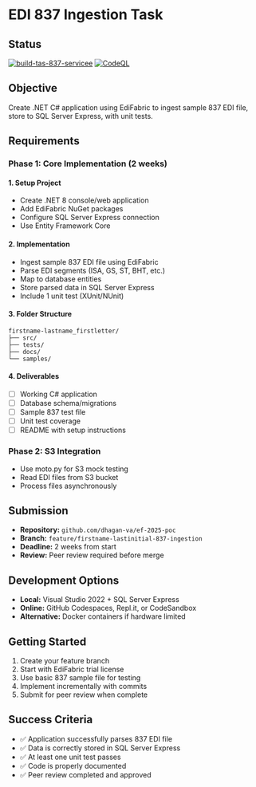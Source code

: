 # EDI 837 Ingestion Task

## Status
[![build-tas-837-servicee](https://github.com/department-of-veterans-affairs/mccf-tas-service-837/actions/workflows/build-tas-837-service.yml/badge.svg?branch=develop)](https://github.com/department-of-veterans-affairs/mccf-tas-service-837/actions/workflows/build-tas-837-service.yml)
[![CodeQL](https://github.com/department-of-veterans-affairs/mccf-tas-service-837/actions/workflows/codeql-analysis.yml/badge.svg?branch=develop)](https://github.com/department-of-veterans-affairs/mccf-tas-service-837/actions/workflows/codeql-analysis.yml)

## Objective

Create .NET C# application using EdiFabric to ingest sample 837 EDI file, store to SQL Server Express, with unit tests.

## Requirements

### Phase 1: Core Implementation (2 weeks)

#### 1. Setup Project

- Create .NET 8 console/web application
- Add EdiFabric NuGet packages
- Configure SQL Server Express connection
- Use Entity Framework Core

#### 2. Implementation

- Ingest sample 837 EDI file using EdiFabric
- Parse EDI segments (ISA, GS, ST, BHT, etc.)
- Map to database entities
- Store parsed data in SQL Server Express
- Include 1 unit test (XUnit/NUnit)

#### 3. Folder Structure

```
firstname-lastname_firstletter/
├── src/
├── tests/
├── docs/
└── samples/
```

#### 4. Deliverables

- [ ] Working C# application
- [ ] Database schema/migrations
- [ ] Sample 837 test file
- [ ] Unit test coverage
- [ ] README with setup instructions

### Phase 2: S3 Integration

- Use moto.py for S3 mock testing
- Read EDI files from S3 bucket
- Process files asynchronously

## Submission

- **Repository:** `github.com/dhagan-va/ef-2025-poc`
- **Branch:** `feature/firstname-lastinitial-837-ingestion`
- **Deadline:** 2 weeks from start
- **Review:** Peer review required before merge

## Development Options

- **Local:** Visual Studio 2022 + SQL Server Express
- **Online:** GitHub Codespaces, Repl.it, or CodeSandbox
- **Alternative:** Docker containers if hardware limited

## Getting Started

1. Create your feature branch
2. Start with EdiFabric trial license
3. Use basic 837 sample file for testing
4. Implement incrementally with commits
5. Submit for peer review when complete

## Success Criteria

- ✅ Application successfully parses 837 EDI file
- ✅ Data is correctly stored in SQL Server Express
- ✅ At least one unit test passes
- ✅ Code is properly documented
- ✅ Peer review completed and approved

